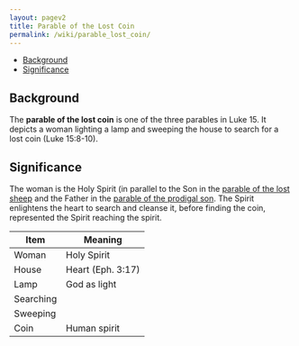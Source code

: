 ```yaml
---
layout: pagev2
title: Parable of the Lost Coin
permalink: /wiki/parable_lost_coin/
---
```

- [Background](#background)
- [Significance](#significance)

## Background

The **parable of the lost coin** is one of the three parables in Luke 15. It depicts a woman lighting a lamp and sweeping the house to search for a lost coin (Luke 15:8-10).

## Significance

The woman is the Holy Spirit (in parallel to the Son in the [parable of the lost sheep](../parable_lost_sheep) and the Father in the [parable of the prodigal son](../parable_prodigal_son). The Spirit enlightens the heart to search and cleanse it, before finding the coin, represented the Spirit reaching the spirit.

| Item | Meaning |
| --- | --- |
| Woman | Holy Spirit |
| House | Heart (Eph. 3:17) | 
| Lamp | God as light |
| Searching | |
| Sweeping | |
| Coin | Human spirit |

